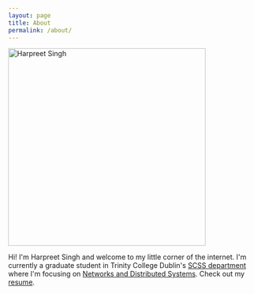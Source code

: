 ```yaml
---
layout: page
title: About
permalink: /about/
---
```


<img src="../images/me.jpg" alt="Harpreet Singh" style="width: 400px;"/> <br>

Hi! I'm Harpreet Singh and welcome to my little corner of the internet. I'm currently a graduate student in Trinity College Dublin's <a href="https://www.scss.tcd.ie/">SCSS department</a> where I'm focusing on <a href="https://www.scss.tcd.ie/postgraduate/mscnds/">Networks and Distributed Systems</a>. Check out my <a href="documents/HarpreetSinghCV.pdf">resume</a>.
